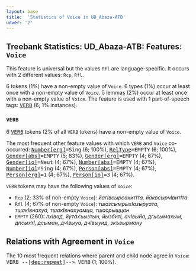 ```yaml
---
layout: base
title:  'Statistics of Voice in UD_Abaza-ATB'
udver: '2'
---
```


## Treebank Statistics: UD_Abaza-ATB: Features: `Voice`

This feature is universal but the values `Rfl` are language-specific.
It occurs with 2 different values: `Rcp`, `Rfl`.

6 tokens (1%) have a non-empty value of `Voice`.
6 types (1%) occur at least once with a non-empty value of `Voice`.
5 lemmas (2%) occur at least once with a non-empty value of `Voice`.
The feature is used with 1 part-of-speech tags: <tt><a href="abq_atb-pos-VERB.html">VERB</a></tt> (6; 1% instances).

### `VERB`

6 <tt><a href="abq_atb-pos-VERB.html">VERB</a></tt> tokens (2% of all `VERB` tokens) have a non-empty value of `Voice`.

The most frequent other feature values with which `VERB` and `Voice` co-occurred: <tt><a href="abq_atb-feat-Number-erg.html">Number[erg]</a></tt><tt>=Sing</tt> (6; 100%), <tt><a href="abq_atb-feat-RelType.html">RelType</a></tt><tt>=EMPTY</tt> (6; 100%), <tt><a href="abq_atb-feat-Gender-abs.html">Gender[abs]</a></tt><tt>=EMPTY</tt> (5; 83%), <tt><a href="abq_atb-feat-Gender-erg.html">Gender[erg]</a></tt><tt>=EMPTY</tt> (4; 67%), <tt><a href="abq_atb-feat-Gender-io.html">Gender[io]</a></tt><tt>=Neut</tt> (4; 67%), <tt><a href="abq_atb-feat-Number-abs.html">Number[abs]</a></tt><tt>=EMPTY</tt> (4; 67%), <tt><a href="abq_atb-feat-Number-io.html">Number[io]</a></tt><tt>=Sing</tt> (4; 67%), <tt><a href="abq_atb-feat-Person-abs.html">Person[abs]</a></tt><tt>=EMPTY</tt> (4; 67%), <tt><a href="abq_atb-feat-Person-erg.html">Person[erg]</a></tt><tt>=1</tt> (4; 67%), <tt><a href="abq_atb-feat-Person-io.html">Person[io]</a></tt><tt>=3</tt> (4; 67%).

`VERB` tokens may have the following values of `Voice`:

* `Rcp` (2; 33% of non-empty `Voice`): <em>йагIвсырсахитIта, йаквсырчIвитIта</em>
* `Rfl` (4; 67% of non-empty `Voice`): <em>тшазсымрыхIазыруата, тшакIвнахуа, тшакIвнахуамца, тшасрыщцан</em>
* `EMPTY` (260): <em>лхIвад, йутахъызтын, йызбитI, ачIвыйа, дгьсымахым, дпсыхтI, дсыман, дчIвыуа, дчIвыуид, зкъвырману</em>

## Relations with Agreement in `Voice`

The 10 most frequent relations where parent and child node agree in `Voice`:
<tt>VERB --[<tt><a href="abq_atb-dep-dep-repeat.html">dep:repeat</a></tt>]--> VERB</tt> (1; 100%).


